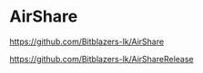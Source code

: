 # AirShare

https://github.com/Bitblazers-lk/AirShare 

https://github.com/Bitblazers-lk/AirShareRelease 
